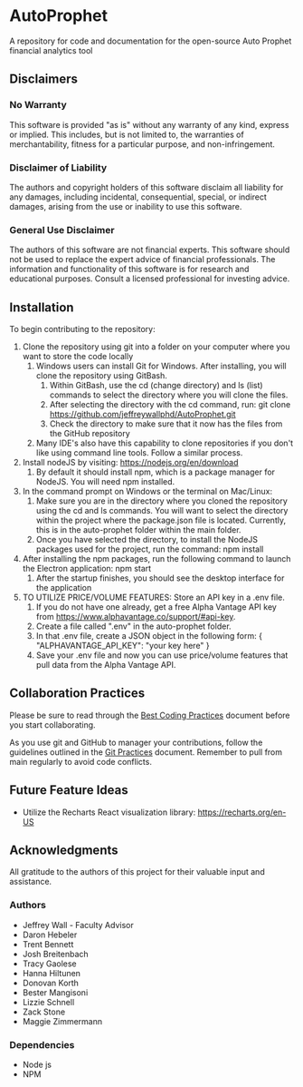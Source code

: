 # AutoProphet
A repository for code and documentation for the open-source Auto Prophet financial analytics tool

## Disclaimers

### No Warranty
This software is provided "as is" without any warranty of any kind, express or implied. This includes, but is not limited to, the warranties of merchantability, fitness for a particular purpose, and non-infringement.

### Disclaimer of Liability
The authors and copyright holders of this software disclaim all liability for any damages, including incidental, consequential, special, or indirect damages, arising from the use or inability to use this software.

### General Use Disclaimer
The authors of this software are not financial experts. This software should not be used to replace the expert advice of financial professionals. The information and functionality of this software is for research and educational purposes. Consult a licensed professional for investing advice.

## Installation
To begin contributing to the repository:

1. Clone the repository using git into a folder on your computer where you want to store the code locally
   1. Windows users can install Git for Windows. After installing, you will clone the repository using GitBash.
      1. Within GitBash, use the cd (change directory) and ls (list) commands to select the directory where you will clone the files.
      2. After selecting the directory with the cd command, run: git clone https://github.com/jeffreywallphd/AutoProphet.git
      3. Check the directory to make sure that it now has the files from the GitHub repository
   2. Many IDE's also have this capability to clone repositories if you don't like using command line tools. Follow a similar process. 
2. Install nodeJS by visiting: https://nodejs.org/en/download
   1. By default it should install npm, which is a package manager for NodeJS. You will need npm installed.
3. In the command prompt on Windows or the terminal on Mac/Linux:
   1. Make sure you are in the directory where you cloned the repository using the cd and ls commands. You will want to select the directory within the project where the package.json file is located. Currently, this is in the auto-prophet folder within the main folder.
   2. Once you have selected the directory, to install the NodeJS packages used for the project, run the command: npm install
4. After installing the npm packages, run the following command to launch the Electron application: npm start
   1. After the startup finishes, you should see the desktop interface for the application 
5. TO UTILIZE PRICE/VOLUME FEATURES: Store an API key in a .env file.
   1. If you do not have one already, get a free Alpha Vantage API key from https://www.alphavantage.co/support/#api-key.
   2. Create a file called ".env" in the auto-prophet folder.
   3. In that .env file, create a JSON object in the following form:
        {
            "ALPHAVANTAGE_API_KEY": "your key here"
        }
   4. Save your .env file and now you can use price/volume features that pull data from the Alpha Vantage API.

## Collaboration Practices
Please be sure to read through the [Best Coding Practices](BestCodingPractices.md) document before you start collaborating.

As you use git and GitHub to manager your contributions, follow the guidelines outlined in the [Git Practices](GitPractices.md) document. Remember to pull from main regularly to avoid code conflicts.

## Future Feature Ideas
* Utilize the Recharts React visualization library: https://recharts.org/en-US

## Acknowledgments
All gratitude to the authors of this project for their valuable input and assistance.

### Authors
* Jeffrey Wall - Faculty Advisor
* Daron Hebeler
* Trent Bennett
* Josh Breitenbach
* Tracy Gaolese
* Hanna Hiltunen
* Donovan Korth
* Bester Mangisoni
* Lizzie Schnell
* Zack Stone
* Maggie Zimmermann

### Dependencies
* Node js
* NPM



